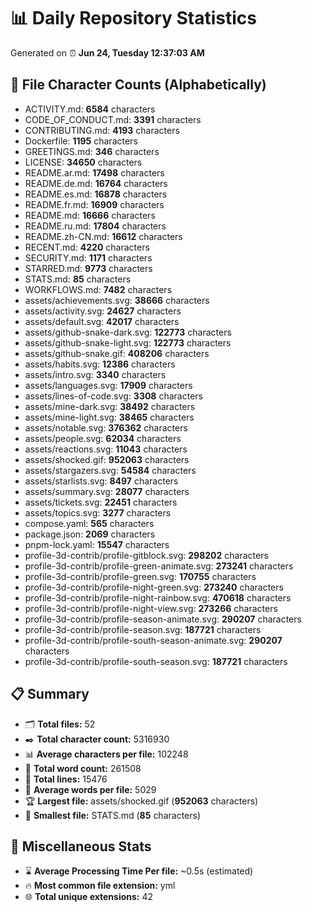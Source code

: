# 📊 Daily Repository Statistics
Generated on ⏰ **Jun 24, Tuesday 12:37:03 AM**

## 📂 File Character Counts (Alphabetically)
- ACTIVITY.md: **6584** characters
- CODE_OF_CONDUCT.md: **3391** characters
- CONTRIBUTING.md: **4193** characters
- Dockerfile: **1195** characters
- GREETINGS.md: **346** characters
- LICENSE: **34650** characters
- README.ar.md: **17498** characters
- README.de.md: **16764** characters
- README.es.md: **16878** characters
- README.fr.md: **16909** characters
- README.md: **16666** characters
- README.ru.md: **17804** characters
- README.zh-CN.md: **16612** characters
- RECENT.md: **4220** characters
- SECURITY.md: **1171** characters
- STARRED.md: **9773** characters
- STATS.md: **85** characters
- WORKFLOWS.md: **7482** characters
- assets/achievements.svg: **38666** characters
- assets/activity.svg: **24627** characters
- assets/default.svg: **42017** characters
- assets/github-snake-dark.svg: **122773** characters
- assets/github-snake-light.svg: **122773** characters
- assets/github-snake.gif: **408206** characters
- assets/habits.svg: **12386** characters
- assets/intro.svg: **3340** characters
- assets/languages.svg: **17909** characters
- assets/lines-of-code.svg: **3308** characters
- assets/mine-dark.svg: **38492** characters
- assets/mine-light.svg: **38465** characters
- assets/notable.svg: **376362** characters
- assets/people.svg: **62034** characters
- assets/reactions.svg: **11043** characters
- assets/shocked.gif: **952063** characters
- assets/stargazers.svg: **54584** characters
- assets/starlists.svg: **8497** characters
- assets/summary.svg: **28077** characters
- assets/tickets.svg: **22451** characters
- assets/topics.svg: **3277** characters
- compose.yaml: **565** characters
- package.json: **2069** characters
- pnpm-lock.yaml: **15547** characters
- profile-3d-contrib/profile-gitblock.svg: **298202** characters
- profile-3d-contrib/profile-green-animate.svg: **273241** characters
- profile-3d-contrib/profile-green.svg: **170755** characters
- profile-3d-contrib/profile-night-green.svg: **273240** characters
- profile-3d-contrib/profile-night-rainbow.svg: **470618** characters
- profile-3d-contrib/profile-night-view.svg: **273266** characters
- profile-3d-contrib/profile-season-animate.svg: **290207** characters
- profile-3d-contrib/profile-season.svg: **187721** characters
- profile-3d-contrib/profile-south-season-animate.svg: **290207** characters
- profile-3d-contrib/profile-south-season.svg: **187721** characters

## 📋 Summary
- 🗂️ **Total files:** 52
- ✒️ **Total character count:** 5316930
- 📊 **Average characters per file:** 102248
- 📝 **Total word count:** 261508
- 🧾 **Total lines:** 15476
- 📐 **Average words per file:** 5029
- 🏆 **Largest file:** assets/shocked.gif (**952063** characters)
- 🥉 **Smallest file:** STATS.md (**85** characters)

## 🌟 Miscellaneous Stats
- ⌛ **Average Processing Time Per file:** ~0.5s (estimated)
- 🔥 **Most common file extension:** yml
- 🌐 **Total unique extensions:** 42
